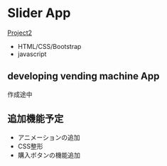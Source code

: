 # Slider App
[Project2](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)
- HTML/CSS/Bootstrap
- javascript

## developing vending machine App
作成途中

## 追加機能予定
- アニメーションの追加
- CSS整形
- 購入ボタンの機能追加